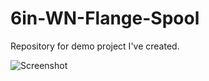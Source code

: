 # 6in-WN-Flange-Spool
Repository for demo project I've created. 

![Screenshot](images/6in_WN_Flange_Spool_RS-1.png)
